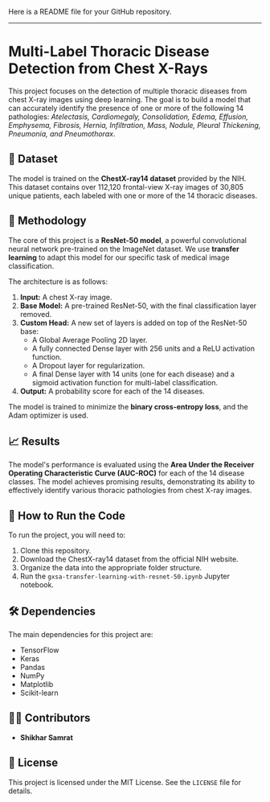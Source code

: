 Here is a README file for your GitHub repository.

---

# Multi-Label Thoracic Disease Detection from Chest X-Rays

This project focuses on the detection of multiple thoracic diseases from chest X-ray images using deep learning. The goal is to build a model that can accurately identify the presence of one or more of the following 14 pathologies: *Atelectasis, Cardiomegaly, Consolidation, Edema, Effusion, Emphysema, Fibrosis, Hernia, Infiltration, Mass, Nodule, Pleural Thickening, Pneumonia, and Pneumothorax*.

## 📖 Dataset

The model is trained on the **ChestX-ray14 dataset** provided by the NIH. This dataset contains over 112,120 frontal-view X-ray images of 30,805 unique patients, each labeled with one or more of the 14 thoracic diseases.



## 🤖 Methodology

The core of this project is a **ResNet-50 model**, a powerful convolutional neural network pre-trained on the ImageNet dataset. We use **transfer learning** to adapt this model for our specific task of medical image classification.

The architecture is as follows:
1.  **Input:** A chest X-ray image.
2.  **Base Model:** A pre-trained ResNet-50, with the final classification layer removed.
3.  **Custom Head:** A new set of layers is added on top of the ResNet-50 base:
    * A Global Average Pooling 2D layer.
    * A fully connected Dense layer with 256 units and a ReLU activation function.
    * A Dropout layer for regularization.
    * A final Dense layer with 14 units (one for each disease) and a sigmoid activation function for multi-label classification.
4.  **Output:** A probability score for each of the 14 diseases.

The model is trained to minimize the **binary cross-entropy loss**, and the Adam optimizer is used.

## 📈 Results

The model's performance is evaluated using the **Area Under the Receiver Operating Characteristic Curve (AUC-ROC)** for each of the 14 disease classes. The model achieves promising results, demonstrating its ability to effectively identify various thoracic pathologies from chest X-ray images.



## 🚀 How to Run the Code

To run the project, you will need to:
1.  Clone this repository.
2.  Download the ChestX-ray14 dataset from the official NIH website.
3.  Organize the data into the appropriate folder structure.
4.  Run the `gxsa-transfer-learning-with-resnet-50.ipynb` Jupyter notebook.

## 🛠️ Dependencies

The main dependencies for this project are:
* TensorFlow
* Keras
* Pandas
* NumPy
* Matplotlib
* Scikit-learn

## 👨‍💻 Contributors

* **Shikhar Samrat**

## 📜 License

This project is licensed under the MIT License. See the `LICENSE` file for details.

